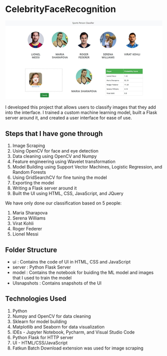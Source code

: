 # CelebrityFaceRecognition

![](UIsnapshots/ui_snapshot.JPG)

I developed this project that allows users to classify images that they add into the interface. I trained a custom machine learning model, built a Flask server around it, and created a user interface for ease of use.

## Steps that I have gone through

1. Image Scraping
2. Using OpenCV for face and eye detection
3. Data cleaning using OpenCV and Numpy
4. Feature engineering using Wavelet transformation
5. Model Building using Support Vector Machines, Logistic Regression, and Random Forests
6. Using GridSearchCV for fine tuning the model
7. Exporting the model
8. Writing a Flask server around it
9. Built the UI using HTML, CSS, JavaScript, and JQuery

We have only done our classification based on 5 people:

1. Maria Sharapova
2. Serena Williams
3. Virat Kohli
4. Roger Federer
5. Lionel Messi

## Folder Structure

- ui : Contains the code of UI in HTML, CSS and JavaScript
- server : Python Flask Server
- model : Contains the notebook for buiding the ML model and images that I used to train the model
- UIsnapshots : Contains snapshots of the UI

## Technologies Used

1. Python
2. Numpy and OpenCV for data cleaning
3. Sklearn for model building
4. Matplotlib and Seaborn for data visualization
5. IDEs - Jupyter Notebook, Pycharm, and Visual Studio Code
6. Python Flask for HTTP server
7. UI - HTML/CSS/JavaScript
8. Fatkun Batch Download extension was used for image scraping
